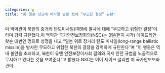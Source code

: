 ```yaml
---
categories: g
title: "美 일본 상공에 미사일 날린 北에 “무모한 결정” 규탄"
---
```

미 백악관이 북한의 중거리 탄도미사일(IRBM) 발사에 대해 “무모하고 위험한 결정”이라며 강력 규탄했다.미 백악관 국가안전보장회의(NSC)는 3일(현지 시각) 에이드리언 왓슨 대변인 명의로 성명을 내고 “일본 위로 장거리 탄도 미사일(long-range ballistic missile)을 발사한 무모하고 위험한 북한의 결정을 강력하게 규탄한다”며 “이 행동은 역내 불안을 초래하고, 북한이 유엔 안전보장이사회 결의와 국제 안전 규범을 노골적으로 무시하고 있다는 것을 보여준다”고 밝혔다.NSC는 이어 제이크 설리번 미 국가안보보좌관이
